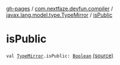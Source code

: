[gh-pages](../../index.md) / [com.nextfaze.devfun.compiler](../index.md) / [javax.lang.model.type.TypeMirror](index.md) / [isPublic](./is-public.md)

# isPublic

`val `[`TypeMirror`](http://docs.oracle.com/javase/6/docs/api/javax/lang/model/type/TypeMirror.html)`.isPublic: `[`Boolean`](https://kotlinlang.org/api/latest/jvm/stdlib/kotlin/-boolean/index.html) [(source)](https://github.com/NextFaze/dev-fun/tree/master/devfun-compiler/src/main/java/com/nextfaze/devfun/compiler/AptUtil.kt#L78)